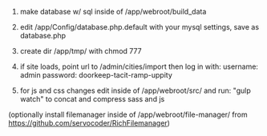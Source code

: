 1. make database w/ sql inside of /app/webroot/build_data
2. edit /app/Config/database.php.default with your mysql settings, save as database.php
3. create dir /app/tmp/ with chmod 777
4. if site loads, point url to /admin/cities/import then log in with:
username: admin
password: doorkeep-tacit-ramp-uppity

5. for js and css changes edit inside of /app/webroot/src/ and run: "gulp watch" to concat and compress sass and js


(optionally install filemanager inside of /app/webroot/file-manager/ from https://github.com/servocoder/RichFilemanager)